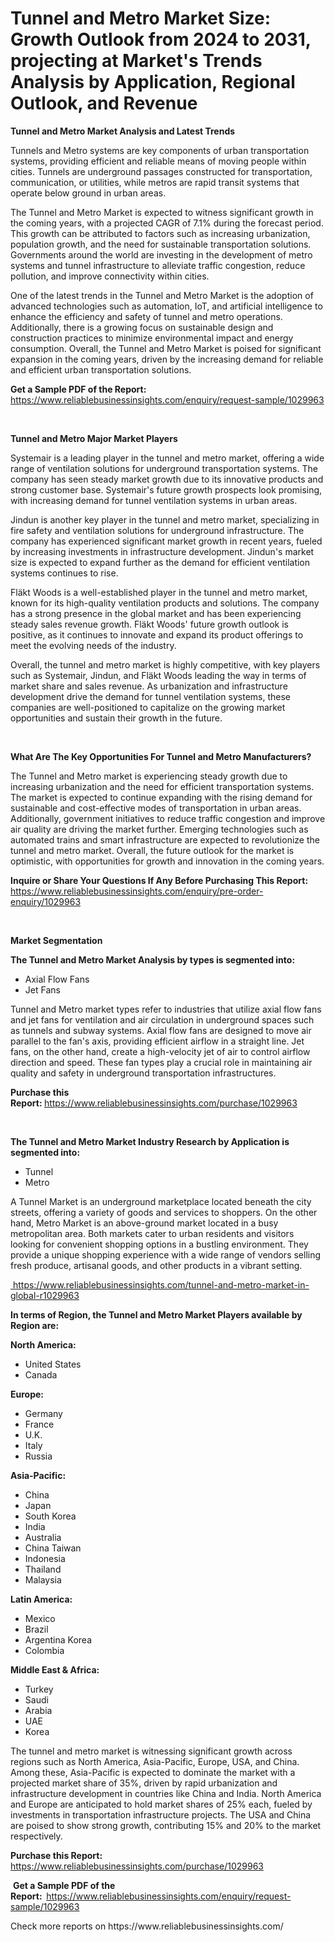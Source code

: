 <p><h1>Tunnel and Metro Market Size: Growth Outlook from 2024 to 2031, projecting at Market's Trends Analysis by Application, Regional Outlook, and Revenue</h1></p><p><strong>Tunnel and Metro Market Analysis and Latest Trends</strong></p>
<p><p>Tunnels and Metro systems are key components of urban transportation systems, providing efficient and reliable means of moving people within cities. Tunnels are underground passages constructed for transportation, communication, or utilities, while metros are rapid transit systems that operate below ground in urban areas.</p><p>The Tunnel and Metro Market is expected to witness significant growth in the coming years, with a projected CAGR of 7.1% during the forecast period. This growth can be attributed to factors such as increasing urbanization, population growth, and the need for sustainable transportation solutions. Governments around the world are investing in the development of metro systems and tunnel infrastructure to alleviate traffic congestion, reduce pollution, and improve connectivity within cities.</p><p>One of the latest trends in the Tunnel and Metro Market is the adoption of advanced technologies such as automation, IoT, and artificial intelligence to enhance the efficiency and safety of tunnel and metro operations. Additionally, there is a growing focus on sustainable design and construction practices to minimize environmental impact and energy consumption. Overall, the Tunnel and Metro Market is poised for significant expansion in the coming years, driven by the increasing demand for reliable and efficient urban transportation solutions.</p></p>
<p><strong>Get a Sample PDF of the Report:&nbsp;</strong> <a href="https://www.reliablebusinessinsights.com/enquiry/request-sample/1029963">https://www.reliablebusinessinsights.com/enquiry/request-sample/1029963</a></p>
<p>&nbsp;</p>
<p><strong>Tunnel and Metro Major Market Players</strong></p>
<p><p>Systemair is a leading player in the tunnel and metro market, offering a wide range of ventilation solutions for underground transportation systems. The company has seen steady market growth due to its innovative products and strong customer base. Systemair's future growth prospects look promising, with increasing demand for tunnel ventilation systems in urban areas.</p><p>Jindun is another key player in the tunnel and metro market, specializing in fire safety and ventilation solutions for underground infrastructure. The company has experienced significant market growth in recent years, fueled by increasing investments in infrastructure development. Jindun's market size is expected to expand further as the demand for efficient ventilation systems continues to rise.</p><p>Fläkt Woods is a well-established player in the tunnel and metro market, known for its high-quality ventilation products and solutions. The company has a strong presence in the global market and has been experiencing steady sales revenue growth. Fläkt Woods' future growth outlook is positive, as it continues to innovate and expand its product offerings to meet the evolving needs of the industry.</p><p>Overall, the tunnel and metro market is highly competitive, with key players such as Systemair, Jindun, and Fläkt Woods leading the way in terms of market share and sales revenue. As urbanization and infrastructure development drive the demand for tunnel ventilation systems, these companies are well-positioned to capitalize on the growing market opportunities and sustain their growth in the future.</p></p>
<p>&nbsp;</p>
<p><strong>What Are The Key Opportunities For Tunnel and Metro Manufacturers?</strong></p>
<p><p>The Tunnel and Metro market is experiencing steady growth due to increasing urbanization and the need for efficient transportation systems. The market is expected to continue expanding with the rising demand for sustainable and cost-effective modes of transportation in urban areas. Additionally, government initiatives to reduce traffic congestion and improve air quality are driving the market further. Emerging technologies such as automated trains and smart infrastructure are expected to revolutionize the tunnel and metro market. Overall, the future outlook for the market is optimistic, with opportunities for growth and innovation in the coming years.</p></p>
<p><strong>Inquire or Share Your Questions If Any Before Purchasing This Report:</strong> <a href="https://www.reliablebusinessinsights.com/enquiry/pre-order-enquiry/1029963">https://www.reliablebusinessinsights.com/enquiry/pre-order-enquiry/1029963</a></p>
<p>&nbsp;</p>
<p><strong>Market Segmentation</strong></p>
<p><strong>The Tunnel and Metro Market Analysis by types is segmented into:</strong></p>
<p><ul><li>Axial Flow Fans</li><li>Jet Fans</li></ul></p>
<p><p>Tunnel and Metro market types refer to industries that utilize axial flow fans and jet fans for ventilation and air circulation in underground spaces such as tunnels and subway systems. Axial flow fans are designed to move air parallel to the fan's axis, providing efficient airflow in a straight line. Jet fans, on the other hand, create a high-velocity jet of air to control airflow direction and speed. These fan types play a crucial role in maintaining air quality and safety in underground transportation infrastructures.</p></p>
<p><strong>Purchase this Report:&nbsp;</strong><a href="https://www.reliablebusinessinsights.com/purchase/1029963">https://www.reliablebusinessinsights.com/purchase/1029963</a></p>
<p>&nbsp;</p>
<p><strong>The Tunnel and Metro Market Industry Research by Application is segmented into:</strong></p>
<p><ul><li>Tunnel</li><li>Metro</li></ul></p>
<p><p>A Tunnel Market is an underground marketplace located beneath the city streets, offering a variety of goods and services to shoppers. On the other hand, Metro Market is an above-ground market located in a busy metropolitan area. Both markets cater to urban residents and visitors looking for convenient shopping options in a bustling environment. They provide a unique shopping experience with a wide range of vendors selling fresh produce, artisanal goods, and other products in a vibrant setting.</p></p>
<p><a href="https://www.reliablebusinessinsights.com/tunnel-and-metro-market-in-global-r1029963">&nbsp;https://www.reliablebusinessinsights.com/tunnel-and-metro-market-in-global-r1029963</a></p>
<p><strong>In terms of Region, the Tunnel and Metro Market Players available by Region are:</strong></p>
<p>
    <p> <strong> North America: </strong>
        <ul>
            <li>United States</li>
            <li>Canada</li>
        </ul>
        </p> 
    <p> <strong> Europe: </strong>
        <ul>
            <li>Germany</li>
            <li>France</li>
            <li>U.K.</li>
            <li>Italy</li>
            <li>Russia</li>
        </ul>
        </p> 
    <p> <strong> Asia-Pacific: </strong>
        <ul>
            <li>China</li>
            <li>Japan</li>
            <li>South Korea</li>
            <li>India</li>
            <li>Australia</li>
            <li>China Taiwan</li>
            <li>Indonesia</li>
            <li>Thailand</li>
            <li>Malaysia</li>
        </ul>
        </p> 
    <p> <strong> Latin America: </strong>
        <ul>
            <li>Mexico</li>
            <li>Brazil</li>
            <li>Argentina Korea</li>
            <li>Colombia</li>
        </ul>
        </p> 
    <p> <strong> Middle East & Africa: </strong>
        <ul>
            <li>Turkey</li>
            <li>Saudi</li>
            <li>Arabia</li>
            <li>UAE</li>
            <li>Korea</li>
        </ul>
    </p>
    </p>
<p><p>The tunnel and metro market is witnessing significant growth across regions such as North America, Asia-Pacific, Europe, USA, and China. Among these, Asia-Pacific is expected to dominate the market with a projected market share of 35%, driven by rapid urbanization and infrastructure development in countries like China and India. North America and Europe are anticipated to hold market shares of 25% each, fueled by investments in transportation infrastructure projects. The USA and China are poised to show strong growth, contributing 15% and 20% to the market respectively.</p></p>
<p><strong>Purchase this Report: </strong><a href="https://www.reliablebusinessinsights.com/purchase/1029963">https://www.reliablebusinessinsights.com/purchase/1029963</a></p>
<p>&nbsp;<strong>Get a Sample PDF of the Report:&nbsp;&nbsp;</strong><a href="https://www.reliablebusinessinsights.com/enquiry/request-sample/1029963">https://www.reliablebusinessinsights.com/enquiry/request-sample/1029963</a></p>
<p><strong></strong></p>
<p>Check more reports on https://www.reliablebusinessinsights.com/</p>